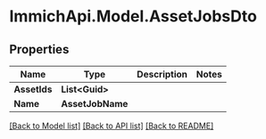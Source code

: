 # ImmichApi.Model.AssetJobsDto

## Properties

Name | Type | Description | Notes
------------ | ------------- | ------------- | -------------
**AssetIds** | **List&lt;Guid&gt;** |  | 
**Name** | **AssetJobName** |  | 

[[Back to Model list]](../README.md#documentation-for-models) [[Back to API list]](../README.md#documentation-for-api-endpoints) [[Back to README]](../README.md)

